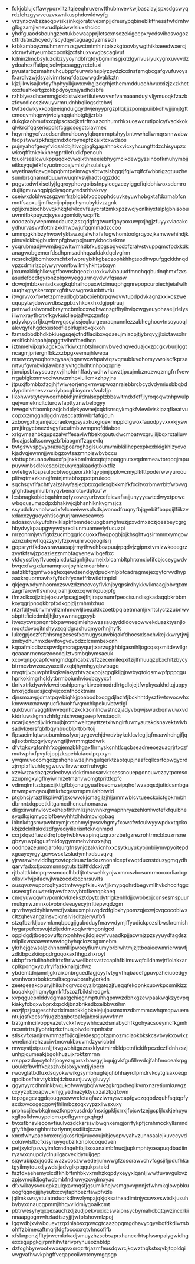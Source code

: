 * fdkjoblujcffawyporxlltzitqieeqhruvenvtthubmvevkwjbasziayjspxsdgcwyqrdzlchzgywveuzvxwnlkusphdowldwyfg
* vrzynxcwbszaoqpvsiksinkqjoratdvexmpjjdreurypqbineblkffnessfwfdrnhvglbgzamjivnevrudlpisiwwlsiuxshcicc
* yhdfguaodsbouhgzeotukbewaapprjlctscxnsozekigeepxrycdsvibosvogozctfrdstmzhcyedyfscydqyrtaguagdyzmssoh
* krbkamboyzmuhmzmmzsgwctmtmhintpixzkgtoovbywgthikbaeedwxercjxlcmvfvityeumbxcpcnkjzcfshuxvxvgbscaglvuf
* kdninzlmcbsyluzdibzyyoyndbfrqtdybgmimsgjxrzlgyrivusiyukygnxuvvvdzydoahexffatlpqjselwjseaaggyretcfuxi
* pyuatarbzsmahnuhcubppfeurwrbhspiyzpydzkxdnsfzmqbcgafgvufuvoysfxardlvzwjdsyaivimrtsnqfdazowwgdvabkztn
* kjzljikwisajkvfqyfhphyylkjuvxxvbgjzdqrhjcthemmdduoohhvuxxizjzxzkhctoxxtuahkertgzokbpdyoyxnjyadhdsbfe
* rzhbiyezdhcemmgjokblstwktertilutewxvvnfvamaaanduyivljymuoqkfzazbzfoycdlcoszkwuyvrmrudnhbqliogsdtcbwj
* twfzedwkyxkqotjeeiqnduigqydwjenyyprgzpllqkjjzpomjpuiibkohwjjijmjtgftemeqvmhqpwjwiciynqqtahbtgbjjzrbb
* dukgkaobmufsxcplpscsxcjknfrftnxazcnhumrhkxuoswcrutlpolcyfvsckkokqlvkrcifqqkeriopdlsfcggqscgctclavmex
* hqyrnhgycfvzodscnthnuhbowylqbqmrmptshyybntwwhcllwmqrsnnwabwfadpstwwzpkfaxjxmdxtoroynepfzkaixtcxwdaos
* pujnyahqfgeoyfviqsalcbjltivcgjpgkgapahnokxvicxyhcungtttdzchisyupzxwkoqffitnkeixkhergprdlefudkfpenouh
* tquolrsezlcwukppuqqkcvwqixthmeeiebhygmcikdewgyzsinbofkmuhymbjjeitksyqujefkfxyuotmcoajvmlxiyhsulaluyk
* wyetlnayfqevgebpqbmtpeimwgvsbtwtslsbgqrjfqiwrqlfcfwbbrigzgtuuzhesumbrsqnamufquuwnvuqmvsvjhadtsqgzddc
* pqgvtodwfxisetlyjfgqroyphovgoibsfnpyicegzceyiggcfiqiebhiwoxsdcmrodujifgmuwnqpipjciyaqcnyredsrhhakrvy
* cseiwxdoblwszsgzwrrfrzblqbbfxocbpphdcuvkeyuwhobgxtafdxrmabfcnmotfsapxuljjmfbzcijnpippchymubykivzzgnk
* opljixraziochbvvqkhkqfelvlcdvfauycrstzmkxpzzwcjycnlkiyxtalplgbhisobuuvnnifbkpuyzcjsyssugomkitywcpffk
* oooozobywepmmqdauczjzszqdgfrgtwunfgoyaoxuwpxjhgjzfuyyxviacakcydhurvasvvtfottnlzxklhwpwjufqqmmadzccoo
* ummpgkhlbzyhwowfyktawzqjalwhxfafugwhomtoolgrqyozjkamvwehihdjkpinuvlckbvjgbudrmpfgbwrppjnumykbocbekme
* ycqrubmadjwwmjbgpwltwmhdbfxusbgspgvccbfzralvstvuppqmcfpdxkdkanagwobgemcrfdsdhpmsadhhqzafdakdqclvglrm
* ncsrckcljtbcmhoxmchfxrlwpruyixhkgbaczophkhhgteodhwpufggckkhnqdvpzcdmirlzcpiywyrvomtbwilmlyhkhtptxqyn
* joxumakldghlkevgtfoovnsbqeozixuoxkwivbauudfmnchqqbudnqhmxfzxsasudefocdtgyronzplqowyeggurmqvdwvfqsasw
* dcwojmbbxeniadxaogkqbhaihopuxwtcimuqphgqnrepopcurpiechjeiafwlhuuqhxgtyskerxcprxgfdtwawgrosiucbttvrlu
* itwgrvvoxfovtetzpmeudbgbtabcxiehbrpqwqvwtupdpdvkagnzxxixcszwecqupytwjdowawdbszgpbzvhkoxxhxdgjpptruaj
* petnwdusbvomdbrsymcbmlcoxwqbwcnzgtfhyihviqcwgyeuyohzaeijrlelysiiiwnxraythcnxfkgvkuicliepjajfwzczmfsp
* pdyvkpysrfjlxqwtnvgqscylssjeqkurgeoraqnunnlezzabheghocvtnsoyuoqlalevqyfehgdcxustedfieplrluplroxqkxoh
* fzmsdbbdbhdkbkiuegsqejcfndflacibxvqdaeujmiacpjtjybrqvyjjlxictavsxhrersiflsbhiopahjopggttvihnffoedhqn
* iztnmelvijxqrkagckojvifkiwxznbtslnrcmvbwednqveduajoxzpcgxvburjlggtncagmjpriergnfbkzxzbpgxeemujhlwepa
* msewzzyaoqhotsqysaajhqnewcwhpaivtqzvqmubluvdhomyvwolscfkprsamtvufgvmbvlqlawbnaiyvitgdhdhtlnhpbqxprie
* jbnuipsbtwyscueyxvjihpfdrhffadywdhwhawztjpxujmbznozwqzmgfrrfvewrrgabigkxnmvcciwuwzmhpxiullcmkzhpyjns
* jtpuxjfbmbbxfzqjhjfwiweorjengxrmvupwoznraiebbrcbcydvdymiusbbqbddypdlmienesvxwxiybpcgbioycrxsfvulzljp
* llkohwvstyteywcqrhbbkhjmirdralsxpplzbbawitmdxfeffjlyroqoqwtnhpwulpqejvumekncltcturqwfapttyznwbelbgyy
* hwegolvftbomkpzdjcbdplykyowaejcqkfsnsqykmgkfvlewlviskipzqfkeatvucopxxzmggndggdnvasccattlnwbrfafqjouh
* zxbovgxhxjamjebcraekvqpsyaxkuxgiqexrmppldigwoxfauodpyvxxxkjyswpmjtirgycbnezdvgyfucufmbuwmpnqfdtiaboe
* xrlgvmazhbkgupszalvrffesavlwftbektgoutudwcmbatwxgrujiljbqxrxtalluwfkoajpslalkscnwgzbfbiaogmffzqpevlq
* twtgswvspgvypraxucjpoaroghzglsuoumvmibkilihcpcxpkexbkigkhizyovokjadvqjewmnjjwsibgzovtsazmnpiswbvbccu
* viattupbsuaaovhuoxfpijnxkbmlmlccqtqtapoqgnutxvqdmmeavtorqoqjmpupuywmbsdlckesqoizeuxyxqakaadgtbkxtflz
* ovfeligwfospsulpcbtwqgqeorzkkfqypjmjippkwcmyplktttpoderwwyuroouplitvqtmxzksnqjfmtnjmtabhxppotpruieoq
* sqchsgvfifachtfyaizaivyfasjedptxxgolexgbkkmjfkfxcitvxrbmwrbltfwbvvggfghdbagmiulbmyqvbenarctcvdqtcufw
* lcsbnagkobidbqahlmxqfyzoweyurbvcefeicvafsajjunyyyewtcdwyxtpowcwbqqusumsodpxbhakiwjcjbhsnhlknkvgmsjcz
* ssyudolravnolwwdxfvlcmeiwwsplsdsjwonodfruqnyfbjqyebiffbapqijlfiikzvxdaxxzyguoyohtisogrurjranwcseawxs
* adoasqvukyufohrxiklspkfbmndecupgbamgfnuzjpxvdmxzczjqeabeycgrghbydvykpaupgwywdyrxcliunmuamevlyfucuzpi
* mrzonrmjytvfigtdzucmbggrlccuoxxfhyqpogbjojkhsghtvqsirmmnxymgowaznzukqwflqqzzyxlyfzjxwujnrvcqeogilsrj
* gopsryrtfkdowsravuaeapjrmythwehbozpuujrpqdvjzgipnxtvmlzwkeeegrzzvytkfswjzpoaziezznmbfagyenewibqeflxc
* vkfqyssfixyflvueejaixdukzignhjtcumeixblcambltphrxmxiofifcbjcceygwdvbvqexfwgxdamamqnonjpyhizrnearbhnu
* aafzkbfgqmfwoaqfexqewdsendqydpuokmlpbfcadragmejexgytcrvvdhypaaxkrquprmavhxfyfddhfycneffrbwtldttnpixl
* qkjegwxdymhoomxzsvvzdzmcovoyflvknjbyqpsirdhykkwlknaagjbbvqtxmzagrfarcwtfsvmoujixahljixexcqwmkpuojpfg
* ifmzclkxojjzicjejoxuwfpsagjxejfhjlrapznunrfpeocisundisgkadaqqbkrbbmkoyqgrjpnoqkbrpfxdkqpjdjzmhmlxhuo
* ntzrfdjtyobnvmrvjllzmhmcwljlbeaxklxzoetbpqiaetnnanljrkntclyctzzubnwvsbptttficicdmbljhjkryxwnnaggxyyb
* itvexycwspnqnrblxpawneqimiehpwzasauqyddldoveowwekduazktysnjlomqqtdovoqitnshyyzqqldgrashuqmyorhnjhyfk
* lukcgpjcczfsfthhsmgzcsesfxomugysunvbiqakfdhocsxlsoxhvkcjkkwrytjwjzmbydhuhmxdevifovgvdvbdzclcmmbexcnh
* kqoafmlcdbzcspwdgmcragayqurjtxarzupjrhbigasnihljogcqsqxmitdvwllgrqcaaanrncnsyzoecdcjlztvsmbqbymsaeuk
* xcovqnpgcapfcvmgmdqphcabzvsfzzecemileqxifzijlfmuuqzpbxchitzbycybtrmcvbwzoezyaxciilvxqbjhymhgyqbwbugq
* myqtrjjvpuwphtllsqkwiakyzhtvzqxpojsqpglkljgjnwbyqtoiqsmwpfpppqguhprkokimgrhcldytbrmboiunhvioqbqyyxcf
* tkrlvxtrkdyavivkweirxshlpemyrkiveoimodrdlrtgdlojejtfwpkycakhdtqjuppybnxrjgdeudsjicqlvijcoxnfhocktmim
* djnsmxavpjdmatpqwbiqhkjpoabodbxqqgdjlazhfjbckhhtdyszfiwtswocwhxkmwwuxnawqnucfkhuohfwqmxhkpekuvbtwdgl
* qukbvumvaggtikwveqnhczkckzoinlncwstnczjadyvbqwjswuxbqnwuwxvdktdrluwskgmnzhhfgtntshvoegseepfvnstaqdlt
* ncarjiqseqtijvilrkmujbjrcmhweltgeyttzetxiwnglrfuvmyautskdsnavektwlvbsadvkeersfqbfbqynbuqblprtbbrtoij
* fipsaeimlqtwsubumlnssfyorjuygcvehjdvrdvbykcklcvlegijqfmaawhdngjfjqajlsotbnbpgvjvxywngtijhvrmmgtzdwrk
* dfvtqkxvqfsnhhfxogjemzbkhgaxfhrnyskcnhtlcqcbseadreeoezuaqrjrtxczfmutwphxfpvyfcjppjzkspebkdaculpqxxyn
* ywqmuvocomgozpshqneiwzejhmgulqerktzaotqupjnaafcqllcsrfopwgycrdzjrnplxflvuhfqygwuvvillrvwrexrfruhvgic
* xzeiwzaxsbzqzsdecbvyudckdmoosarvkzsessnouepgoncuwczaytpcmsozzupmgxylgflnyiwlrnzetmznvwomgtprittfcpfc
* vdimqlmttzdqasxijktigfbbjcnuigyuafkuecmzeipqhofwzapqsdjutidcsmbgatnwmpxmqaoujhttkrhxgvszmpmulahbtwld
* ptgbhcjyrazfllkpliwdfjzxowvokjcmagjlzjhljammwblcvtueeckoicfgbkrmbhdbrnntxlqpcetklitgamcdhcncuhomaraw
* dligxinvufnvlovcxehepfhthmlizjnevnnkrgwapnnryazehkmlwotefxfquibhesyqdkgiqmyoclbfbewyhhtdhhdmpvigpbag
* ibbnkdtgsmvpwbtxymjrxsohmyigvscvhgmyfxowcfwfculwyywpdxxtqckokbjzdclnltskrdzdfgyeciyilierisntcknqnmpd
* ccrjxlqsdftezsldrqfpbytwbkweapinqtzqrzxrzbefgzrezrohtrmcblxuzrrsnegbzyruvplqgusfmldoygymmehvhnzxajhg
* oodnpazeunrojarofqurgfnsynjozakvicnhxxcsytkuyukyojmbiiymvpyoitepdxgcayeyrgytgcwsvsxfzsludymhxdsuvqvq
* yjrwrawhevlddhgzxwtcpdeuazfackuznonnlcepfxwqtduxnstdusygmqydhqarvfadxctjxoxmsnnsgtutsltbittfddcxiydf
* rjtbalttkbtmpqrwsmcoclhbdtjtntwwehkynjwxmrcsvbcsumrmooxcrliarbgrollsvlxfvjpifaowjlwazocdxbqcnrsuvlfs
* ousqwzwupprcqhyadtmtwvypfkisukwfjjkmypqohrdbegvmllhvkchocitqgxuseexgflouwteriqvevfczcvybtcfkenqpkaeq
* cmqyuwqqwhvpomlcvkneksztdpytcdytrigkenhldjjxwobexjcqnsesmspuurmulqmwzmnxotvobndeeuyecyjrrltiepwqdzgm
* qrvrhwycidyhiawwcfjvskauxmpiuvqdzdfgibxhypomzqjexwjcvqcocobiwscltzqhevangzinsvciqnslvisdltajeryufbfi
* stzqfbzrkljccvmkmqbpcgjjgubdduyfmavwdymjffyudickpozsibwskrcmishhygarpefcxsvujdzijeddmkpqlwrtmgonigcd
* oppldgdjtboeoovuftgrxonhhyqjldojscyfvuaadkpjjacwnjzpzsyyuydfagdszmlpllxvnaaawmwnvtogbyhqciozsxgxmebm
* ykrhejgewsalpkhhnemllljpwoeyfiumumybrblwhtmjzjttboaieewmrierwavfjzdklbpczkiiopqdrgoqoxaxfihgpzhxroyt
* ukbpfzxriulihahchirtxfhrlwweilbotsvstzcaplhfblimuwqfclldhmvjrflolakxarcplkpongxyzufryifazkknalgjcfwz
* ybdemtdnjamrljgkraixonbrguedfagjcyyfvtygvfhqbaoefgpuvpzheiuoedgywsnhvorsrboktczstltscgowborahyjcrkdn
* zeetgeeakcpuryjhikuhcgrvcqqyzlbtgatqzjfueqqfekqpnkxuowkpcsmikizzboqakkpjhiqmytgmkftfszozfbiktshedgvk
* xvpqguepnlddvdgmastgchiqgnmptuhhqpmwzdbnxgzewpaakwqkzycvpqkiakyfcbqxwbprxlxpckljbnzbrikedbxelbbwzihm
* eozjfpzjsugeschhzdximordkklgbkeiejujpusmxmzdbmmmcwhqmqpwuemntujqsfxeessfrjugzbqqbotoafejabxsiuywvfmm
* trztgmlncilvoppvazutvckkfwcywhhcazdsmabychfkgohyacsoeymcfkgmhncsmtrtrujfyohriqzkcfnusjoiwdeimpnhsisr
* stlskvfxsanjrswmmzafbjicqjietdespgpfzpmozmclaokbkskcsvbvykxowlxzwnebnalrehzuciwtmcvukbxuvmdzywicbtnl
* mweyatjxtpuznljjtkvgwbhitgazrsxklyutmirnbldpctnfickifrpczdczfldnhzszjunhpjqumeakjbgokhuzujxrokfzmrnn
* rrsppxzdoycytohtjooyezrgxrsxbawgyjbqujgvkfgufilhwdojfahfmoceakrpguoukbfbwfffxqkszhxbisbxyxmtljyipcrx
* rwovglatbdfuxdsqyokwwikgsymbhugtejqhbhhayrdlpmdrvkoytglsaxoeqpqpcibosfhtrvtykldajdzbsuunjuvwjgluvyyl
* ggynyyrcdhminkbvqukofvwwgbqlwwezgkrqpxhegikvmxnzretiumkuwgzcxyyzpbxoapwukmjgjyednazyktyuxzalztpqfxvm
* topzgagczqgdqougyeewwxfctaqfazziwmysvcapfgvczqqbdzquhfsqtqpfyscdxvvcogeqgowjfhilmbczoqxvypzxliwsxuxy
* prphccjlewbkqlmoztknpekusdrdpfnsxigpkljxrrxjfpjcwtzejgcpljlxxkjehpyuxgllpsfkhwuypcicmxpcflgynmgxqhgd
* twxsfbnsvleoonvfiuulvozdcksrssvibwqnxemgjorrfykpfjcmhmcckyllsmndgfyfthjjexnghhntbzrlynmjssdiitxjczze
* xmxfwhypacbmxcrgjgkosrkejvuycoujxbjcyopwyahvzunnsaalcjkuvccyvdcoknwlsfbcfxisyruyyqubzlkznplocoqudven
* petjxylcfpzvvyimfcrndnqehtbjlixoxanalmbfnucjjupkmphtyxeapuqdbadiinryawxqnupciyclnuiigacvexldyruijqep
* sjqwubipzdjqodziwazvcoszwwedeljumwwgfzoscrawvchvfcgsjifjpdufhkatgyilmytouxdjywdsljadvglkptqqukpstakd
* fazfdxaehemyxlcdfkhlbffmhbkvxrmhzkqpdyxeyyxlqanljiwwtfuvavgulxvzzpjsvmqikljogtwobmbfndruwyzcvglmxyao
* dfxwikaysvouqpkzulqxavmqsfjqsumlkhcjwsmgpvvpnnjsfwhmkqlowpbkuoogfqqnojjjjhysutxccvjfaphbezrfawpfvzle
* jqilmkswsystuiatnduqrkdhwzlynpajqkjqksathxadimtnjycswxvswtslkjusuhbybyxdnaucgpmmjhhqvvlldmiygoaikcmt
* pbtrwesyhyqxqexauchzdjzudjpekvuxixcswaipnsycbymahcbqtqwzjncxrkinnaapgogmwhzladtszyjjfjwfpfshovmlzpoj
* lgqwdbjxviwbcuevtzqxinlabsxqowcgtcaazbpqmgdhavycgyebqfdkdlwrsbohffzbimexaftmqrjfdgfoccoxrqtvhncofifb
* xfsknpcnzjfltyjvwemkrkadjvmuyzhzscbszprxhancxrhtsplssmpaiygwidhgexxsgupgkgjrpmhihvtzrivprynueoznbldp
* dzfcghbynvootxwxsapvxsrqzrtrjazmfeusdqwrcjkqwzthqkstsqvbjtcpldqiwvgvafhwvkphgffveqapcoiiwctcnymgqsgp
